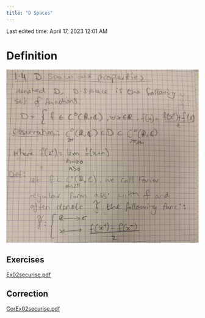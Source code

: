 ```yaml
---
title: "D Spaces"
---
```

Last edited time: April 17, 2023 12:01 AM

# Definition

![Untitled](D%20Spaces/Untitled.png)

## Exercises

[Ex02securise.pdf](D%20Spaces/Ex02securise.pdf)

## Correction

[CorEx02securise.pdf](D%20Spaces/CorEx02securise.pdf)
